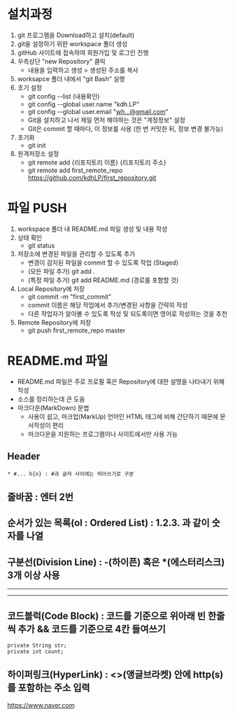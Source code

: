 # 설치과정
1. git 프로그램을 Download하고 설치(default)
2. git을 설정하기 위한 workspace 폴더 생성
3. gitHub 사이트에 접속하여 회원가입 및 로그인 진행
4. 우측상단 "new Repository" 클릭
	* 내용을 입력하고 생성 > 생성된 주소를 복사
5. worksapce 폴더 내에서 "git Bash" 실행
6. 초기 설정
	* git  config --list (내용확인)
	* git config --global user.name "kdh.LP"
	* git config --global user.email "wh...@gmail.com"
	* Git을 설치하고 나서 제일 먼저 해야하는 것은 "계정정보" 설정
	* Git은 commit 할 때마다, 이 정보를 사용
	(한 번 커밋한 뒤, 정보 변경 불가능)
7. 초기화
	* git init
8. 원격저장소 설정
	* git remote add {리포지토리 이름} {리포지토리 주소}
	* git remote add first_remote_repo https://github.com/kdhLP/first_repository.git


# 파일 PUSH

1. workspace 폴더 내 README.md 파일 생성 및 내용 작성
2. 상태 확인
	* git status
3. 저장소에 변경된 파일을 관리할 수 있도록 추가
	* 변경이 감지된 파일을 commit 할 수 있도록 작업 (Staged)
	* (모든 파일 추가) git add .
	* (특정 파일 추가) git add README.md (경로를 포함할 것)
4. Local Repository에 저장
	* git commit -m "first_commit"
	* commit 이름은 해당 작업에서 추가/변경된 사항을 간략히 작성
	* 다른 작업자가 알아볼 수 있도록 작성 및 되도록이면 영어로 작성하는 것을 추천
5. Remote Repository에 저장
	* git push first_remote_repo master 


# README.md 파일

* README.md 파일은 주로 프로필 혹은 Repository에 대한 설명을 나타내기 위해 작성
* 소스를 정리하는데 큰 도움
* 마크다운(MarkDown) 문법
	- 사용이 쉽고, 마크업(MarkUp) 언어인 HTML 태그에 비해 간단하기 때문에 문서작성이 편리
	- 마크다운을 지원하는 프로그램이나 사이트에서만 사용 가능
## Header
	* #... h{n} : #과 글자 사이에는 띄어쓰기로 구분

## 줄바꿈 : 엔터 2번

## 순서가 있는 목록(ol : Ordered List) : 1.2.3. 과 같이 숫자를 나열

## 구분선(Division Line) : -(하이픈) 혹은 *(에스터리스크) 3개 이상 사용
***

---

## 코드블럭(Code Block) : 코드를 기준으로 위아래 빈 한줄씩 추가 && 코드를 기준으로 4칸 들여쓰기

	private String str;
	private int count;

## 하이퍼링크(HyperLink) : <>(앵글브라켓) 안에 http(s)를 포함하는 주소 입력 
<https://www.naver.com>